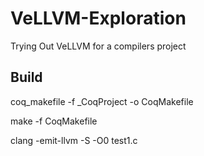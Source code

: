 # VeLLVM-Exploration
Trying Out VeLLVM for a compilers project

## Build
coq_makefile -f _CoqProject -o CoqMakefile

make -f CoqMakefile

clang -emit-llvm -S -O0 test1.c